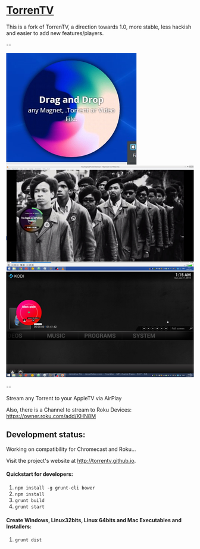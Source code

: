 # [TorrenTV](https://github.com/torrentv/torrentv)

This is a fork of TorrenTV, a direction towards 1.0, more
stable, less hackish and easier to add new features/players.

--

![](./docs/imgs/default.jpg)
![](./docs/imgs/downloading.jpg)
![](./docs/imgs/xbmc.jpg)

-- 

Stream any Torrent to your AppleTV via AirPlay

Also, there is a Channel to stream to Roku Devices: https://owner.roku.com/add/KHN8M

## Development status:

Working on compatibility for Chromecast and Roku...

Visit the project's website at <http://torrentv.github.io>.

#### Quickstart for developers:

1. `npm install -g grunt-cli bower`
1. `npm install`
1. `grunt build`
1. `grunt start`

#### Create Windows, Linux32bits, Linux 64bits and Mac Executables and Installers:

1. `grunt dist`
